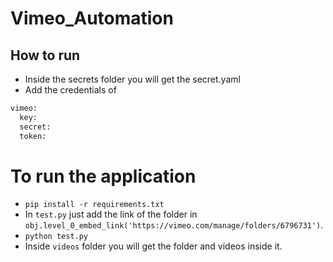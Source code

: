 # Vimeo_Automation

## How to run
- Inside the secrets folder you will get the secret.yaml
- Add the credentials of

```python
vimeo:
  key: 
  secret: 
  token: 
```
# To run the application

- ``` pip install -r requirements.txt ```
- In ```test.py``` just add the link of the folder in ``` obj.level_0_embed_link('https://vimeo.com/manage/folders/6796731')```.
- ```python test.py```
- Inside ```videos``` folder you will get the folder and videos inside it.
